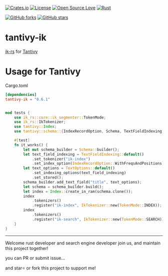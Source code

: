 <!-- Badges section here. -->
[![Crates.io](https://img.shields.io/badge/crates.io-0.6.1-green)](https://crates.io/crates/tantivy-ik)
[![License](https://img.shields.io/badge/license-LGPL--2.1-blue)](./LICENSE)
[![Open Source Love](https://badges.frapsoft.com/os/v1/open-source.svg?v=103)](https://github.com/blueshen/tantivy-ik/releases)
[![Rust](https://github.com/blueshen/tantivy-ik/actions/workflows/rust.yml/badge.svg?branch=main)](https://github.com/blueshen/tantivy-ik/actions/workflows/rust.yml)

[![GitHub forks](https://img.shields.io/github/forks/blueshen/tantivy-ik.svg?style=social&label=Fork)](https://github.com/blueshen/tantivy-ik/network/members)
[![GitHub stars](https://img.shields.io/github/stars/blueshen/tantivy-ik.svg?style=social&label=Star)](https://github.com/blueshen/tantivy-ik/stargazers)
<!-- /Badges section end. -->

# tantivy-ik

[ik-rs](https://github.com/blueshen/ik-rs) for [Tantivy](https://github.com/quickwit-oss/tantivy)

# Usage for Tantivy

Cargo.toml
```toml
[dependencies]
tantivy-ik = "0.6.1"
```

```rust

mod tests {
    use ik_rs::core::ik_segmenter::TokenMode;
    use ik_rs::IkTokenizer;
    use tantivy::Index;
    use tantivy::schema::{IndexRecordOption, Schema, TextFieldIndexing, TextOptions};

    #[test]
    fn it_works() {
        let mut schema_builder = Schema::builder();
        let text_field_indexing = TextFieldIndexing::default()
            .set_tokenizer("ik-index")
            .set_index_option(IndexRecordOption::WithFreqsAndPositions);
        let text_options = TextOptions::default()
            .set_indexing_options(text_field_indexing)
            .set_stored();
        schema_builder.add_text_field("title", text_options);
        let schema = schema_builder.build();
        let index = Index::create_in_ram(schema.clone());
        index
            .tokenizers()
            .register("ik-index", IkTokenizer::new(TokenMode::INDEX));
        index
            .tokenizers()
            .register("ik-search", IkTokenizer::new(TokenMode::SEARCH));
    }
}
```
---
Welcome rust developer and search engine developer join us, and maintain this project together!

you can PR or submit issue...

and star⭐️ or fork this project to support me!